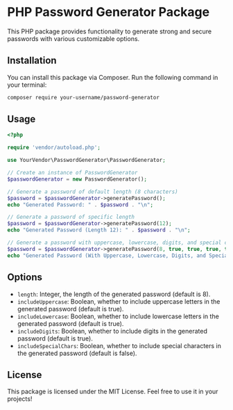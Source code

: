 # PHP Password Generator Package

This PHP package provides functionality to generate strong and secure passwords with various customizable options.

## Installation

You can install this package via Composer. Run the following command in your terminal:

```bash
composer require your-username/password-generator
```

## Usage

```php
<?php

require 'vendor/autoload.php';

use YourVendor\PasswordGenerator\PasswordGenerator;

// Create an instance of PasswordGenerator
$passwordGenerator = new PasswordGenerator();

// Generate a password of default length (8 characters)
$password = $passwordGenerator->generatePassword();
echo "Generated Password: " . $password . "\n";

// Generate a password of specific length
$password = $passwordGenerator->generatePassword(12);
echo "Generated Password (Length 12): " . $password . "\n";

// Generate a password with uppercase, lowercase, digits, and special characters
$password = $passwordGenerator->generatePassword(8, true, true, true, true);
echo "Generated Password (With Uppercase, Lowercase, Digits, and Special Characters): " . $password . "\n";
```

## Options

- `length`: Integer, the length of the generated password (default is 8).
- `includeUppercase`: Boolean, whether to include uppercase letters in the generated password (default is true).
- `includeLowercase`: Boolean, whether to include lowercase letters in the generated password (default is true).
- `includeDigits`: Boolean, whether to include digits in the generated password (default is true).
- `includeSpecialChars`: Boolean, whether to include special characters in the generated password (default is false).

## License

This package is licensed under the MIT License. Feel free to use it in your projects!
